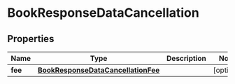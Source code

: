 
# BookResponseDataCancellation

## Properties
Name | Type | Description | Notes
------------ | ------------- | ------------- | -------------
**fee** | [**BookResponseDataCancellationFee**](BookResponseDataCancellationFee.md) |  |  [optional]



